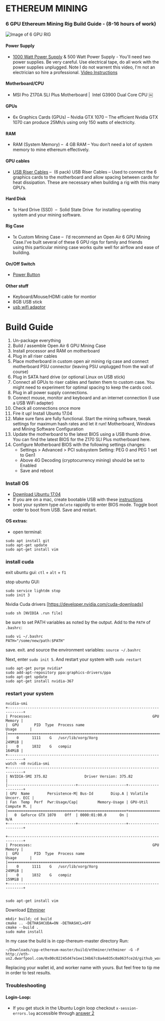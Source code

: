 # ETHEREUM MINING

### 6 GPU Ethereum Mining Rig Build Guide - (8-16 hours of work)

![Image of 6 GPU RIG](https://github.com/fogonthedowns/ethereum-guides/blob/master/images/rig.png)

#### Power Supply 

 * [1000 Watt Power Supply](https://jet.com/product/CORSAIR-VALUE-SELECT-CP-9020084-NA-RM1000I-HIGH-PERFORMANCE-POWER/edec544f997f422eb943ce3b234cc68b) & 500 Watt Power Supply - You'll need two power supplies. Be very careful. Use electrical tape, do all work with the power supplies unplugged. Note I do not warrent this video, I'm not an electrician so hire a professional. [Video Instructions](https://youtu.be/xZiWciJLK3o)

#### Motherboard/CPU 

 * MSI Pro Z170A SLI Plus Motherboard |  Intel G3900 Dual Core CPU
￼
#### GPUs 

 * 6x Graphics Cards (GPUs) – Nvidia GTX 1070 – The efficient Nvidia GTX 1070 can produce 25Mh/s using only 150 watts of electricity.

#### RAM

 * RAM (System Memory) –  4 GB RAM – You don’t need a lot of system memory to mine ethereum effectively.

#### GPU cables

 * [USB Riser Cables](https://www.amazon.com/MintCell-6-Pack-Powered-Adapter-Extension/dp/B01GU94QSQ/ref=pd_lpo_vtph_147_bs_t_1?_encoding=UTF8&psc=1&refRID=D0HP0K39ZVGXD997G2YN) –  (6 pack) USB Riser Cables – Used to connect the 6 graphics cards to the motherboard and allow spacing between cards for heat dissipation. These are necessary when building a rig with this many GPU’s.

#### Hard Disk

 * 1x Hard Drive (SSD)  –  Solid State Drive  for installing operating system and your mining software.

#### Rig Case

 * 1x Custom Mining Case –  I’d recommend an Open Air 6 GPU Mining Case.I’ve built several of these 6 GPU rigs for family and friends using this particular mining case works quite well for airflow and ease of building.

#### On/Off Switch

 * [Power Button](https://www.amazon.com/gp/product/B01FM62DTC/ref=oh_aui_detailpage_o00_s00?ie=UTF8&psc=1)

#### Other stuff

 * Keyboard/Mouse/HDMI cable for montior
 * 8GB USB stick
 * [usb wifi adaptor ](https://www.amazon.com/gp/product/B00EQT0YK2/ref=oh_aui_detailpage_o05_s00?ie=UTF8&psc=1)


# Build Guide 

1. Un-package everything
2. Build / assemble Open Air 6 GPU Mining Case
3. Install processor and RAM on motherboard
4. Plug in all riser cables
5. Place motherboard in custom open air mining rig case and connect motherboard PSU connector (leaving PSU unplugged from the wall of course)
6. Plug in SATA hard drive (or optional Linux on USB stick)
7. Connect all GPUs to riser cables and fasten them to custom case. You might need to experiment for optimal spacing to keep the cards cool.
8. Plug in all power supply connections.
9. Connect mouse, monitor and keyboard and an internet connection (I use a USB WiFi adapter)
10. Check all connections once more
11. Fire it up! Install Ubuntu 17.04
12. Make sure fans are fully functional. Start the mining software, tweak settings for maximum hash rates and let it run!
Motherboard, Windows and Mining Software Configuration
1. Update the motherboard to the latest BIOS using a USB thumb drive. You can find the latest BIOS for the Z170 SLI Plus motherboard here.
2. Configure Motherboard BIOS with the following settings changes:
    * Settings > Advanced > PCI subsystem Setting: PEG 0 and PEG 1 set to Gen1
    * Above 4G Decoding (cryptocurrency mining) should be set to Enabled
    * Save and reboot

### Install OS

 * [Download Ubuntu 17.04](https://help.ubuntu.com/community/InstallCDCustomization)
 * If you are on a mac, create bootable USB with these [instructions](http://osxdaily.com/2015/06/05/copy-iso-to-usb-drive-mac-os-x-command/)
 * boot your system type `delete` rappidly to enter BIOS mode. Toggle boot order to boot from USB. Save and restart.


#### OS extras:

 * open terminal:
 ```
 sudo apt install git
 sudo apt-get update
 sudo apt-get install vim
 ```

### install cuda

exit ubuntu gui:
`ctl` + `alt` + `f1`

stop ubuntu GUI:
```
sudo service lightdm stop
sudo init 3
```
Nvidia Cuda drivers [https://developer.nvidia.com/cuda-downloads]
```
sudo sh [NVIDIA .run file]
```
be sure to set PATH variables as noted by the output. Add to the `PATH` of `.bashrc`:
```
sudo vi ~/.bashrc
PATH="/some/new/path:$PATH"
```
save. exit. and source the environment variables: `source ~/.bashrc`

Next, enter `sudo init 5`. And restart your system with `sudo restart`

```
sudo apt-get purge nvidia*
sudo add-apt-repository ppa:graphics-drivers/ppa
sudo apt-get update
sudo apt-get install nvidia-367
```
### restart your system

```
nvidia-smi
+-----------------------------------------------------------------------------+
| Processes:                                                       GPU Memory |
|  GPU       PID  Type  Process name                               Usage      |
|=============================================================================|
|    0      1111    G   /usr/lib/xorg/Xorg                             249MiB |
|    0      1832    G   compiz                                         164MiB |
+-----------------------------------------------------------------------------+
watch -n0 nvidia-smi
+-----------------------------------------------------------------------------+
| NVIDIA-SMI 375.82                 Driver Version: 375.82                    |
|-------------------------------+----------------------+----------------------+
| GPU  Name        Persistence-M| Bus-Id        Disp.A | Volatile Uncorr. ECC |
| Fan  Temp  Perf  Pwr:Usage/Cap|         Memory-Usage | GPU-Util  Compute M. |
|===============================+======================+======================|
|   0  GeForce GTX 1070    Off  | 0000:01:00.0      On |                  N/A 
+-------------------------------+----------------------+----------------------+

+-----------------------------------------------------------------------------+
| Processes:                                                       GPU Memory |
|  GPU       PID  Type  Process name                               Usage      |
|=============================================================================|
|    0      1111    G   /usr/lib/xorg/Xorg                             249MiB |
|    0      1832    G   compiz                                         159MiB |
+-----------------------------------------------------------------------------+


sudo apt-get install vim
```

Download [Ethminer](https://github.com/ethereum-mining/ethminer#build)
```
mkdir build; cd build
cmake .. -DETHASHCUDA=ON -DETHASHCL=OFF
cmake --build .
sudo make install
```

In my case the build is in cpp-thereum-master directory Run:

```
~/Downloads/cpp-ethereum-master/build/ethminer/ethminer -G -F http://eth-us2.dwarfpool.com/0x00c02245d47e1ee134b67c8a4e035c0a063fce2d/github_worker
```

Replacing your wallet id, and worker name with yours. But feel free to tip me in order to test results. 

### Troubleshooting

#### Login-Loop:

 * If you get stuck in the Ubuntu Login loop checkout `x-session-errors.log` accessible through [answer 2](https://askubuntu.com/questions/223501/ubuntu-gets-stuck-in-a-login-loop)
 

